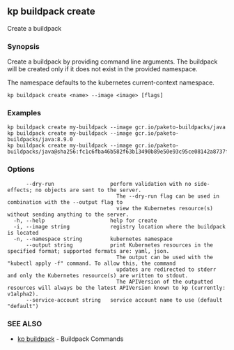 ## kp buildpack create

Create a buildpack

### Synopsis

Create a buildpack by providing command line arguments.
The buildpack will be created only if it does not exist in the provided namespace.

The namespace defaults to the kubernetes current-context namespace.

```
kp buildpack create <name> --image <image> [flags]
```

### Examples

```
kp buildpack create my-buildpack --image gcr.io/paketo-buildpacks/java
kp buildpack create my-buildpack --image gcr.io/paketo-buildpacks/java:8.9.0
kp buildpack create my-buildpack --image gcr.io/paketo-buildpacks/java@sha256:fc1c6fba46b582f63b13490b89e50e93c95ce08142a8737f4a6b70c826c995de

```

### Options

```
      --dry-run                  perform validation with no side-effects; no objects are sent to the server.
                                   The --dry-run flag can be used in combination with the --output flag to
                                   view the Kubernetes resource(s) without sending anything to the server.
  -h, --help                     help for create
  -i, --image string             registry location where the buildpack is located
  -n, --namespace string         kubernetes namespace
      --output string            print Kubernetes resources in the specified format; supported formats are: yaml, json.
                                   The output can be used with the "kubectl apply -f" command. To allow this, the command
                                   updates are redirected to stderr and only the Kubernetes resource(s) are written to stdout.
                                   The APIVersion of the outputted resources will always be the latest APIVersion known to kp (currently: v1alpha2).
      --service-account string   service account name to use (default "default")
```

### SEE ALSO

* [kp buildpack](kp_buildpack.md)	 - Buildpack Commands

